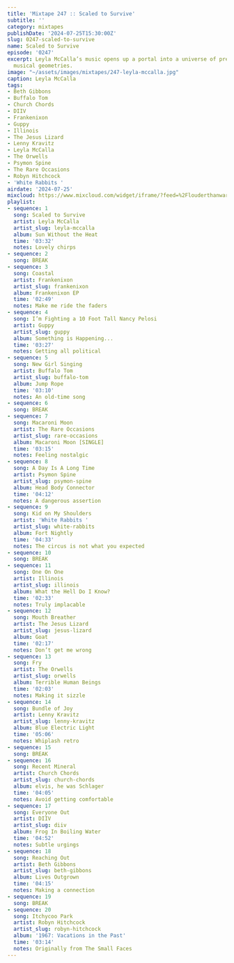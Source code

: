 ```yaml
---
title: 'Mixtape 247 :: Scaled to Survive'
subtitle: ''
category: mixtapes
publishDate: '2024-07-25T15:30:00Z'
slug: 0247-scaled-to-survive
name: Scaled to Survive
episode: '0247'
excerpt: Leyla McCalla’s music opens up a portal into a universe of previously impossible
  musical geometries.
image: "~/assets/images/mixtapes/247-leyla-mccalla.jpg"
caption: Leyla McCalla
tags:
- Beth Gibbons
- Buffalo Tom
- Church Chords
- DIIV
- Frankenixon
- Guppy
- Illinois
- The Jesus Lizard
- Lenny Kravitz
- Leyla McCalla
- The Orwells
- Psymon Spine
- The Rare Occasions
- Robyn Hitchcock
- 'White Rabbits '
airdate: '2024-07-25'
mixcloud: https://www.mixcloud.com/widget/iframe/?feed=%2Flouderthanwar%2Fthe-mixtape-247-scaled-to-survive-2024-07-25%2F&hide_artwork=1&hide_cover=1
playlist:
- sequence: 1
  song: Scaled to Survive
  artist: Leyla McCalla
  artist_slug: leyla-mccalla
  album: Sun Without the Heat
  time: '03:32'
  notes: Lovely chirps
- sequence: 2
  song: BREAK
- sequence: 3
  song: Coastal
  artist: Frankenixon
  artist_slug: frankenixon
  album: Frankenixon EP
  time: '02:49'
  notes: Make me ride the faders
- sequence: 4
  song: I’m Fighting a 10 Foot Tall Nancy Pelosi
  artist: Guppy
  artist_slug: guppy
  album: Something is Happening...
  time: '03:27'
  notes: Getting all political
- sequence: 5
  song: New Girl Singing
  artist: Buffalo Tom
  artist_slug: buffalo-tom
  album: Jump Rope
  time: '03:10'
  notes: An old-time song
- sequence: 6
  song: BREAK
- sequence: 7
  song: Macaroni Moon
  artist: The Rare Occasions
  artist_slug: rare-occasions
  album: Macaroni Moon [SINGLE]
  time: '03:15'
  notes: Feeling nostalgic
- sequence: 8
  song: A Day Is A Long Time
  artist: Psymon Spine
  artist_slug: psymon-spine
  album: Head Body Connector
  time: '04:12'
  notes: A dangerous assertion
- sequence: 9
  song: Kid on My Shoulders
  artist: 'White Rabbits '
  artist_slug: white-rabbits
  album: Fort Nightly
  time: '04:33'
  notes: The circus is not what you expected
- sequence: 10
  song: BREAK
- sequence: 11
  song: One On One
  artist: Illinois
  artist_slug: illinois
  album: What the Hell Do I Know?
  time: '02:33'
  notes: Truly implacable
- sequence: 12
  song: Mouth Breather
  artist: The Jesus Lizard
  artist_slug: jesus-lizard
  album: Goat
  time: '02:17'
  notes: Don’t get me wrong
- sequence: 13
  song: Fry
  artist: The Orwells
  artist_slug: orwells
  album: Terrible Human Beings
  time: '02:03'
  notes: Making it sizzle
- sequence: 14
  song: Bundle of Joy
  artist: Lenny Kravitz
  artist_slug: lenny-kravitz
  album: Blue Electric Light
  time: '05:06'
  notes: Whiplash retro
- sequence: 15
  song: BREAK
- sequence: 16
  song: Recent Mineral
  artist: Church Chords
  artist_slug: church-chords
  album: elvis, he was Schlager
  time: '04:05'
  notes: Avoid getting comfortable
- sequence: 17
  song: Everyone Out
  artist: DIIV
  artist_slug: diiv
  album: Frog In Boiling Water
  time: '04:52'
  notes: Subtle urgings
- sequence: 18
  song: Reaching Out
  artist: Beth Gibbons
  artist_slug: beth-gibbons
  album: Lives Outgrown
  time: '04:15'
  notes: Making a connection
- sequence: 19
  song: BREAK
- sequence: 20
  song: Itchycoo Park
  artist: Robyn Hitchcock
  artist_slug: robyn-hitchcock
  album: '1967: Vacations in the Past'
  time: '03:14'
  notes: Originally from The Small Faces
---
```


